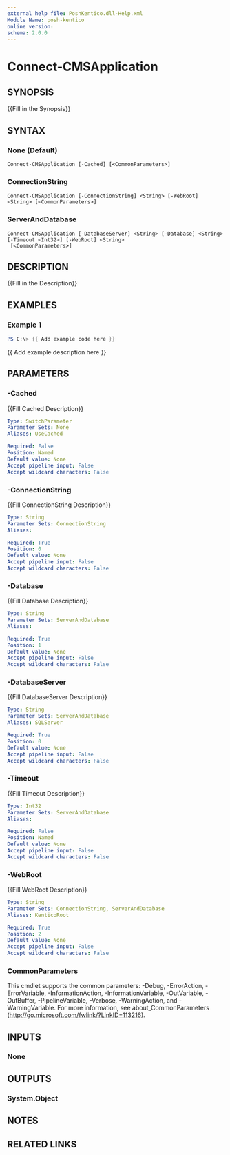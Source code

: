 ```yaml
---
external help file: PoshKentico.dll-Help.xml
Module Name: posh-kentico
online version:
schema: 2.0.0
---
```


# Connect-CMSApplication

## SYNOPSIS
{{Fill in the Synopsis}}

## SYNTAX

### None (Default)
```
Connect-CMSApplication [-Cached] [<CommonParameters>]
```

### ConnectionString
```
Connect-CMSApplication [-ConnectionString] <String> [-WebRoot] <String> [<CommonParameters>]
```

### ServerAndDatabase
```
Connect-CMSApplication [-DatabaseServer] <String> [-Database] <String> [-Timeout <Int32>] [-WebRoot] <String>
 [<CommonParameters>]
```

## DESCRIPTION
{{Fill in the Description}}

## EXAMPLES

### Example 1
```powershell
PS C:\> {{ Add example code here }}
```

{{ Add example description here }}

## PARAMETERS

### -Cached
{{Fill Cached Description}}

```yaml
Type: SwitchParameter
Parameter Sets: None
Aliases: UseCached

Required: False
Position: Named
Default value: None
Accept pipeline input: False
Accept wildcard characters: False
```

### -ConnectionString
{{Fill ConnectionString Description}}

```yaml
Type: String
Parameter Sets: ConnectionString
Aliases:

Required: True
Position: 0
Default value: None
Accept pipeline input: False
Accept wildcard characters: False
```

### -Database
{{Fill Database Description}}

```yaml
Type: String
Parameter Sets: ServerAndDatabase
Aliases:

Required: True
Position: 1
Default value: None
Accept pipeline input: False
Accept wildcard characters: False
```

### -DatabaseServer
{{Fill DatabaseServer Description}}

```yaml
Type: String
Parameter Sets: ServerAndDatabase
Aliases: SQLServer

Required: True
Position: 0
Default value: None
Accept pipeline input: False
Accept wildcard characters: False
```

### -Timeout
{{Fill Timeout Description}}

```yaml
Type: Int32
Parameter Sets: ServerAndDatabase
Aliases:

Required: False
Position: Named
Default value: None
Accept pipeline input: False
Accept wildcard characters: False
```

### -WebRoot
{{Fill WebRoot Description}}

```yaml
Type: String
Parameter Sets: ConnectionString, ServerAndDatabase
Aliases: KenticoRoot

Required: True
Position: 2
Default value: None
Accept pipeline input: False
Accept wildcard characters: False
```

### CommonParameters
This cmdlet supports the common parameters: -Debug, -ErrorAction, -ErrorVariable, -InformationAction, -InformationVariable, -OutVariable, -OutBuffer, -PipelineVariable, -Verbose, -WarningAction, and -WarningVariable.
For more information, see about_CommonParameters (http://go.microsoft.com/fwlink/?LinkID=113216).

## INPUTS

### None

## OUTPUTS

### System.Object
## NOTES

## RELATED LINKS
